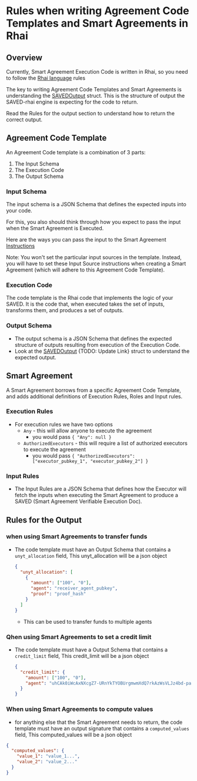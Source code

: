 # Rules when writing Agreement Code Templates and Smart Agreements in Rhai

## Overview

Currently, Smart Agreement Execution Code is written in Rhai, so you need to follow the [Rhai language](https://rhai.rs/) rules

The key to writing Agreement Code Templates and Smart Agreements is understanding the [SAVEDOutput](https://docs.rs/saved_engine/latest/saved_engine/types/entries/saved/saved_output/struct.SAVEDOutput.html) struct. This is the structure of output the SAVED-rhai engine is expecting for the code to return.

Read the Rules for the output section to understand how to return the correct output.

## Agreement Code Template

An Agreement Code template is a combination of 3 parts:

1. The Input Schema
2. The Execution Code
3. The Output Schema

### Input Schema

The input schema is a JSON Schema that defines the expected inputs into your code.

For this, you also should think through how you expect to pass the input when the Smart Agreement is Executed.

Here are the ways you can pass the input to the Smart Agreement [Instructions](https://docs.rs/saved_engine/latest/saved_engine/types/entries/smart_agreement/rules/enum.Instruction.html)

Note: You won't set the particular input sources in the template. Instead, you will have to set these Input Source instructions when creating a Smart Agreement (which will adhere to this Agreement Code Template).

### Execution Code

The code template is the Rhai code that implements the logic of your SAVED. It is the code that, when executed takes the set of inputs, transforms them, and produces a set of outputs.

### Output Schema

- The output schema is a JSON Schema that defines the expected structure of outputs resulting from execution of the Execution Code.
- Look at the [SAVEDOutput](https://docs.rs/saved_engine/latest/saved_engine/types/entries/saved/saved_output/struct.SAVEDOutput.html) {TODO: Update Link} struct to understand the expected output.

## Smart Agreement

A Smart Agreement borrows from a specific Agreement Code Template, and adds additional definitions of Execution Rules, Roles and Input rules.

### Execution Rules

- For execution rules we have two options
  - `Any` - this will allow anyone to execute the agreement
    - you would pass `{ "Any": null }`
  - `AuthorizedExecutors` - this will require a list of authorized executors to execute the agreement
    - you would pass `{ "AuthorizedExecutors": ["executor_pubkey_1", "executor_pubkey_2"] }`

### Input Rules

- The Input Rules are a JSON Schema that defines how the Executor will fetch the inputs when executing the Smart Agreement to produce a SAVED (Smart Agreement Verifiable Execution Doc).

## Rules for the Output

### when using Smart Agreements to transfer funds

- The code template must have an Output Schema that contains a `unyt_allocation` field, This unyt_allocation will be a json object

  ```json
  {
    "unyt_allocation": [
      {
        "amount": ["100", "0"],
        "agent": "receiver_agent_pubkey",
        "proof": "proof_hash"
      }
    ]
  }
  ```

  - This can be used to transfer funds to multiple agents

### Qhen using Smart Agreements to set a credit limit

- The code template must have a Output Schema that contains a `credit_limit` field, This credit_limit will be a json object

  ```json
  {
    "credit_limit": {
      "amount": ["100", "0"],
      "agent": "uhCAk0iWcAxNXcgZ7-URnYkTYOBUrgmwmXdQ7rkAzWsVLJz4bd-pa"
    }
  }
  ```

### When using Smart Agreements to compute values

- for anything else that the Smart Agreement needs to return, the code template must have an output signature that contains a `computed_values` field, This computed_values will be a json object

```json
{
  "computed_values": {
    "value_1": "value_1...",
    "value_2": "value_2..."
  }
}
```
